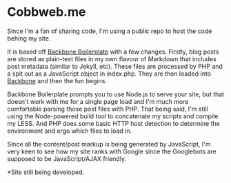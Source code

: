 # Cobbweb.me
Since I'm a fan of sharing code, I'm using a public repo to host the code behing my site.

It is based off [Backbone Boilerplate](https://github.com/tbranyen/backbone-boilerplate) with a few changes. Firstly, blog posts are stored as plain-text files in my own flavour of Markdown that includes post metadata (similar to Jekyll, etc). These files are processed by PHP and a spit out as a JavaScript object in index.php. They are then loaded into [Backbone](http://documentcloud.github.com/backbone/) and then the fun begins.

Backbone Boilerplate prompts you to use Node.js to serve your site, but that doesn't work with me for a single page load and I'm much more comfortable parsing those post files with PHP. That being said, I'm still using the Node-powered build tool to concatenate my scripts and compile my LESS. And PHP does some basic HTTP host detection to determine the environment and ergo which files to load in. 

Since all the content/post markup is being generated by JavaScript, I'm very keen to see how my site ranks with Google since the Googlebots are supposed to be JavaScript/AJAX friendly.

*Site still being developed.
